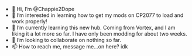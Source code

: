 - 👋 Hi, I’m @Chappie2Dope
- 👀 I’m interested in learning how to get my mods on CP2077 to load and work properly!
- 🌱 I’m currently learning this new hub. Coming from Vortex, and I am liking it a lot more so far. I have only been modding for about two weeks.
- 💞️ I’m looking to collaborate on nothing so far.
- 📫 How to reach me, message me...on here? idk

<!---
Chappie2Dope/Chappie2Dope is a ✨ special ✨ repository because its `README.md` (this file) appears on your GitHub profile.
You can click the Preview link to take a look at your changes.
--->
